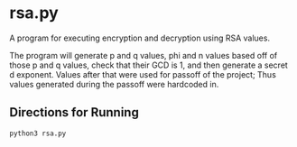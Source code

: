 # rsa.py

A program for executing encryption and decryption using RSA values. 

The program will generate p and q values, phi and n values based off of those p and q values, check that their GCD is 1, and then generate a secret d exponent. Values after that were used for passoff of the project; Thus values generated during the passoff were hardcoded in.

## Directions for Running
```
python3 rsa.py
```